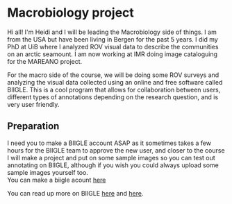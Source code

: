 # Macrobiology project

Hi all! 
I'm Heidi and I will be leading the Macrobiology side of things. I am from the USA but have been living in Bergen for the past 5 years. 
I did my PhD at UiB where I analyzed ROV visual data to describe the communities on an arctic seamount. I am now working at IMR doing image cataloguing for the MAREANO project. 

For the macro side of the course, we will be doing some ROV surveys and analyzing the visual data collected using an online and free software called BIIGLE. 
This is a cool program that allows for collaboration between users, different types of annotations depending on the research question, and is very user friendly.  

## Preparation
I need you to make a BIIGLE account ASAP as it sometimes takes a few hours for the BIIGLE team to approve the new user, and closer to the course I will make a project and put on some sample images so you can test out annotating on BIIGLE, although if you wish you could always upload some sample images yourself too.  
You can make a biigle acount [here](https://biigle.de/)

You can read up more on BIIGLE [here](https://www.frontiersin.org/articles/10.3389/fmars.2017.00083/full)  and [here](https://zenodo.org/record/7728927#.ZBSUlHbP1PY).
